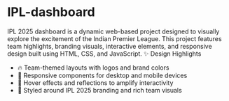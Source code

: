 # IPL-dashboard
IPL 2025 dashboard is a dynamic web-based project designed to visually explore the excitement of the Indian Premier League. This project features team highlights, branding visuals, interactive elements, and responsive design built using HTML, CSS, and JavaScript.
✨ Design Highlights
- 🔥 Team-themed layouts with logos and brand colors
- 📱 Responsive components for desktop and mobile devices
- 🎯 Hover effects and reflections to amplify interactivity
- 🎨 Styled around IPL 2025 branding and rich team visuals

